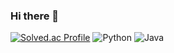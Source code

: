 ### Hi there 👋

[![Solved.ac Profile](http://mazassumnida.wtf/api/v2/generate_badge?boj=fixed0301)](https://solved.ac/fixed0301/)
![Python](https://img.shields.io/badge/Python-3776AB.svg?&style=for-the-badge&logo=Python&logoColor=3776AB)
![Java](https://img.shields.io/badge/Java-007396.svg?&style=for-the-badge&logo=Java&logoColor=white)

<!--
**fixed0301/fixed0301** is a ✨ _special_ ✨ repository because its `README.md` (this file) appears on your GitHub profile.

Here are some ideas to get you started:

- 🔭 I’m currently working on ...
- 🌱 I’m currently learning ...
- 👯 I’m looking to collaborate on ...
- 🤔 I’m looking for help with ...
- 💬 Ask me about ...
- 📫 How to reach me: ...
- 😄 Pronouns: ...
- ⚡ Fun fact: ...
-->
